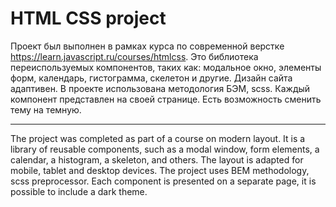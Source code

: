 # HTML CSS project



Проект был выполнен в рамках курса по современной верстке https://learn.javascript.ru/courses/htmlcss. Это библиотека переиспользуемых компонентов, таких как: модальное окно, элементы форм, календарь, гистограмма, скелетон и другие. Дизайн сайта адаптивен. В проекте использована методология БЭМ, scss. Каждый компонент представлен на своей странице. Есть возможность сменить тему на темную.

---


The project was completed as part of a course on modern layout. It is a library of reusable components, such as a modal window, form elements, a calendar, a histogram, a skeleton, and others. The layout is adapted for mobile, tablet and desktop devices. The project uses BEM methodology, scss preprocessor. Each component is presented on a separate page, it is possible to include a dark theme.
